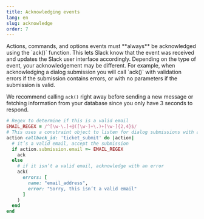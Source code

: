 ```yaml
---
title: Acknowledging events
lang: en
slug: acknowledge
order: 7
---
```

<div class="primary-wrapper" markdown="1">
  <div class="section-description" markdown="1">
Actions, commands, and options events must **always** be acknowledged using the
`ack()` function. This lets Slack know that the event was received and updates
the Slack user interface accordingly. Depending on the type of event, your
acknowledgement may be different. For example, when acknowledging a dialog
submission you will call `ack()` with validation errors if the submission
contains errors, or with no parameters if the submission is valid.

We recommend calling `ack()` right away before sending a new message or fetching
information from your database since you only have 3 seconds to respond.
  </div>

```ruby
# Regex to determine if this is a valid email
EMAIL_REGEX = /^[\w-\.]+@([\w-]+\.)+[\w-]{2,4}$/
# This uses a constraint object to listen for dialog submissions with a callback_id of ticket_submit
action callback_id: 'ticket_submit' do |action|
  # it’s a valid email, accept the submission
  if action.submission.email =~ EMAIL_REGEX
    ack
  else
    # if it isn’t a valid email, acknowledge with an error
    ack(
      errors: [
        name: "email_address",
        error: "Sorry, this isn’t a valid email"
      ]
    )
  end
end
```
</div>

